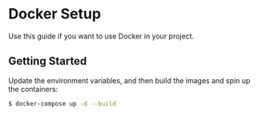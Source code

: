 # Docker Setup

Use this guide if you want to use Docker in your project.

## Getting Started

Update the environment variables, and then build the images and spin up the containers:

```sh
$ docker-compose up -d --build
```
